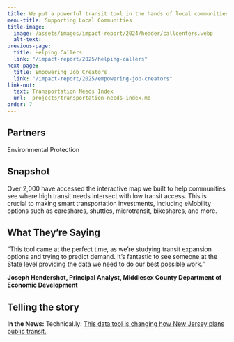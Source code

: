 ```yaml
---
title: We put a powerful transit tool in the hands of local communities.
menu-title: Supporting Local Communities
title-image:
  image: /assets/images/impact-report/2024/header/callcenters.webp
  alt-text:
previous-page:
  title: Helping Callers
  link: "/impact-report/2025/helping-callers"
next-page:
  title: Empowering Job Creators
  link: "/impact-report/2025/empowering-job-creators"
link-out:
  text: Transportation Needs Index
  url: _projects/transportation-needs-index.md
order: 7
---
```


## Partners

Environmental Protection

## Snapshot

Over 2,000 have accessed the interactive map we built to help communities see where high transit needs intersect with low transit access. This is crucial to making smart transportation investments, including eMobility options such as careshares, shuttles, microtransit, bikeshares, and more.

## What They’re Saying

<div class="usa-alert usa-alert--info usa-alert--no-icon">
    <div class="usa-alert__body">
        <p class="usa-alert__text">
“This tool came at the perfect time, as we’re studying transit expansion options and trying to predict demand. It’s fantastic to see someone at the State level providing the data we need to do our best possible work.”

<p><strong>Joseph Hendershot, Principal Analyst, Middlesex County Department of Economic Development</strong></p>

</p>
</div>

</div>

## Telling the story

**In the News:** Technical.ly: [This data tool is changing how New Jersey plans public transit.](https://technical.ly/civics/new-jersey-transportation-needs-index-guest-post/)
